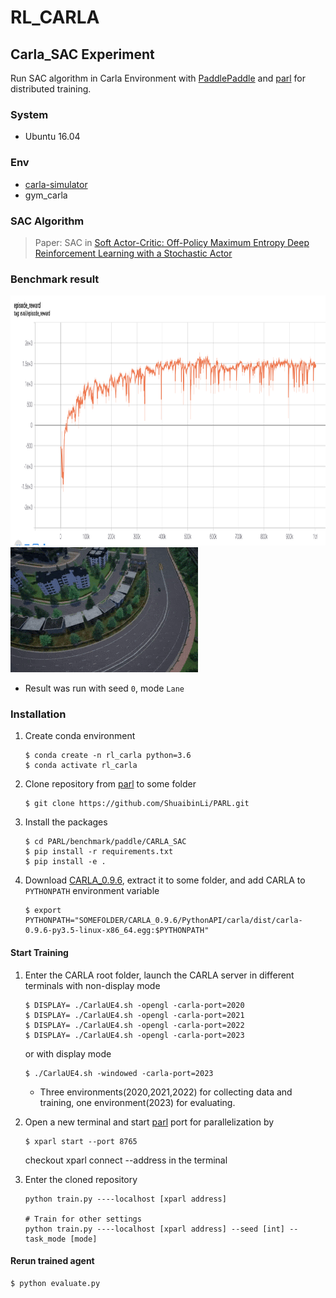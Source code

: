 # RL_CARLA
## Carla_SAC Experiment
Run SAC algorithm in Carla Environment with [PaddlePaddle](https://github.com/PaddlePaddle/Paddle)
and [parl](https://github.com/PaddlePaddle/PARL) for distributed training.

### System
+ Ubuntu 16.04
### Env
+ [carla-simulator](https://github.com/carla-simulator/carla/releases/tag/0.9.6)
+ gym_carla
### SAC Algorithm
> Paper: SAC in [Soft Actor-Critic: Off-Policy Maximum Entropy Deep Reinforcement Learning with a Stochastic Actor](https://arxiv.org/abs/1801.01290)

### Benchmark result
<img src=".benchmark/carla_sac.png" width = "800" height ="400" alt="carla_sac"/>

<img src=".benchmark/Lane_bend.gif" width = "300" height ="200" alt="result"/>

+ Result was run with seed `0`, mode `Lane`

### Installation
1. Create conda environment
    ```env
    $ conda create -n rl_carla python=3.6
    $ conda activate rl_carla
    ```
2. Clone repository from [parl](https://github.com/PaddlePaddle/PARL) to some folder
    ```clone
    $ git clone https://github.com/ShuaibinLi/PARL.git
    ```
3. Install the packages
    ```
    $ cd PARL/benchmark/paddle/CARLA_SAC
    $ pip install -r requirements.txt
    $ pip install -e .
    ```
4. Download [CARLA_0.9.6](https://github.com/carla-simulator/carla/releases/tag/0.9.6), 
   extract it to some folder, and add CARLA to `PYTHONPATH` environment variable
   ```
   $ export PYTHONPATH="SOMEFOLDER/CARLA_0.9.6/PythonAPI/carla/dist/carla-0.9.6-py3.5-linux-x86_64.egg:$PYTHONPATH"
   ```
#### Start Training
1. Enter the CARLA root folder, launch the CARLA server in different terminals 
   with non-display mode
    ```start env
    $ DISPLAY= ./CarlaUE4.sh -opengl -carla-port=2020
    $ DISPLAY= ./CarlaUE4.sh -opengl -carla-port=2021
    $ DISPLAY= ./CarlaUE4.sh -opengl -carla-port=2022
    $ DISPLAY= ./CarlaUE4.sh -opengl -carla-port=2023
    ```
   or with display mode
   ```start_env
   $ ./CarlaUE4.sh -windowed -carla-port=2023
   ```
   + Three environments(2020,2021,2022) for collecting data and training, 
     one environment(2023) for evaluating.
   
2. Open a new terminal and start [parl](https://github.com/PaddlePaddle/PARL) port for parallelization by
   ```Parallelization
   $ xparl start --port 8765
   ```
   checkout xparl connect --address in the terminal

3. Enter the cloned repository
   ```train
   python train.py ----localhost [xparl address]
   
   # Train for other settings
   python train.py ----localhost [xparl address] --seed [int] --task_mode [mode]
   ```
#### Rerun trained agent
```load
$ python evaluate.py
```